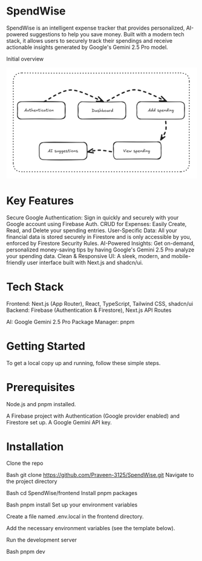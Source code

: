 # SpendWise
SpendWise is an intelligent expense tracker that provides personalized, AI-powered suggestions to help you save money. Built with a modern tech stack, it allows users to securely track their spendings and receive actionable insights generated by Google's Gemini 2.5 Pro model.

Initial overview

![Workflow](images/workflow.jpg)

# Key Features
Secure Google Authentication: Sign in quickly and securely with your Google account using Firebase Auth.
CRUD for Expenses: Easily Create, Read, and Delete your spending entries.
User-Specific Data: All your financial data is stored securely in Firestore and is only accessible by you, enforced by Firestore Security Rules.
AI-Powered Insights: Get on-demand, personalized money-saving tips by having Google's Gemini 2.5 Pro analyze your spending data.
Clean & Responsive UI: A sleek, modern, and mobile-friendly user interface built with Next.js and shadcn/ui.

# Tech Stack
Frontend: Next.js (App Router), React, TypeScript, Tailwind CSS, shadcn/ui
Backend: Firebase (Authentication & Firestore), Next.js API Routes

AI: Google Gemini 2.5 Pro
Package Manager: pnpm

# Getting Started
To get a local copy up and running, follow these simple steps.

# Prerequisites
Node.js and pnpm installed.

A Firebase project with Authentication (Google provider enabled) and Firestore set up.
A Google Gemini API key.

# Installation
Clone the repo

Bash
git clone https://github.com/Praveen-3125/SpendWise.git
Navigate to the project directory

Bash
cd SpendWise/frontend
Install pnpm packages

Bash
pnpm install
Set up your environment variables

Create a file named .env.local in the frontend directory.

Add the necessary environment variables (see the template below).

Run the development server

Bash
pnpm dev
